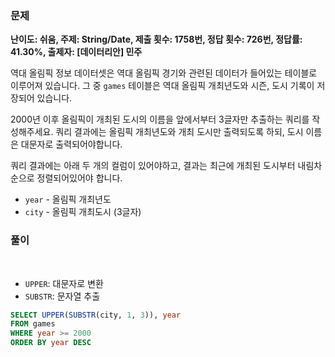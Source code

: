 ### 문제

**난이도: 쉬움, 주제: String/Date, 제출 횟수: 1758번, 정답 횟수: 726번, 정답률: 41.30%, 출제자: [데이터리안] 민주**

역대 올림픽 정보 데이터셋은 역대 올림픽 경기와 관련된 데이터가 들어있는 테이블로 이루어져 있습니다. 그 중 `games` 테이블은 역대 올림픽 개최년도와 시즌, 도시 기록이 저장되어 있습니다.

2000년 이후 올림픽이 개최된 도시의 이름을 앞에서부터 3글자만 추출하는 쿼리를 작성해주세요. 쿼리 결과에는 올림픽 개최년도와 개최 도시만 출력되도록 하되, 도시 이름은 대문자로 출력되어야합니다.

쿼리 결과에는 아래 두 개의 컬럼이 있어야하고, 결과는 최근에 개최된 도시부터 내림차순으로 정렬되어있어야 합니다.

- `year` - 올림픽 개최년도
- `city` - 올림픽 개최도시 (3글자)

### 풀이
<br>


- `UPPER`: 대문자로 변환
- `SUBSTR`: 문자열 추출 
```sql
SELECT UPPER(SUBSTR(city, 1, 3)), year
FROM games
WHERE year >= 2000
ORDER BY year DESC
```
